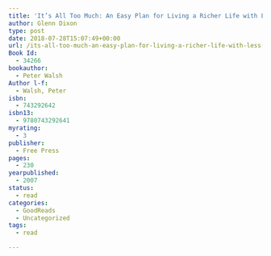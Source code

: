 ```yaml
---
title: 'It’s All Too Much: An Easy Plan for Living a Richer Life with Less Stuff'
author: Glenn Dixon
type: post
date: 2018-07-28T15:07:49+00:00
url: /its-all-too-much-an-easy-plan-for-living-a-richer-life-with-less-stuff/
Book Id:
  - 34266
bookauthor:
  - Peter Walsh
Author l-f:
  - Walsh, Peter
isbn:
  - 743292642
isbn13:
  - 9780743292641
myrating:
  - 3
publisher:
  - Free Press
pages:
  - 230
yearpublished:
  - 2007
status:
  - read
categories:
  - GoodReads
  - Uncategorized
tags:
  - read

---
```

